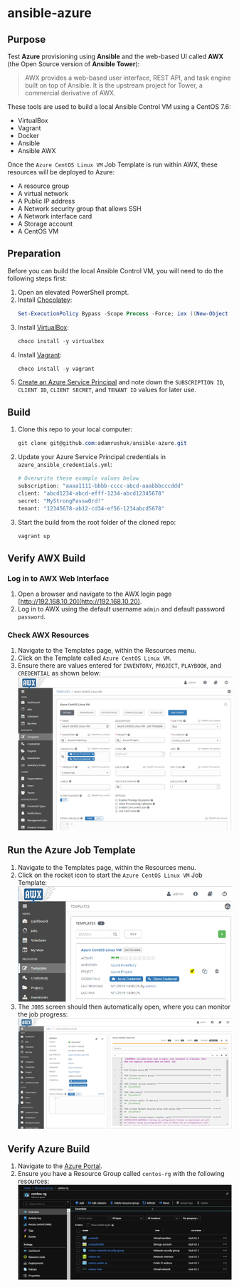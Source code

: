 # ansible-azure

## Purpose

Test **Azure** provisioning using **Ansible** and the web-based UI called **AWX** (the Open Source version of **Ansible Tower**):

> AWX provides a web-based user interface, REST API, and task engine built on top of Ansible. It is the upstream project for Tower, a commercial derivative of AWX.

These tools are used to build a local Ansible Control VM using a CentOS 7.6:

- VirtualBox
- Vagrant
- Docker
- Ansible
- Ansible AWX

Once the `Azure CentOS Linux VM` Job Template is run within AWX, these resources will be deployed to Azure:

- A resource group
- A virtual network
- A Public IP address
- A Network security group that allows SSH
- A Network interface card
- A Storage account
- A CentOS VM

## Preparation

Before you can build the local Ansible Control VM, you will need to do the following steps first:

1. Open an elevated PowerShell prompt.
1. Install [Chocolatey](https://chocolatey.org/install):  
    ```powershell
    Set-ExecutionPolicy Bypass -Scope Process -Force; iex ((New-Object System.Net.WebClient).DownloadString('https://chocolatey.org/install.ps1'))
    ```
1. Install [VirtualBox](https://www.virtualbox.org/):  
    ```powershell
    choco install -y virtualbox
    ```
1. Install [Vagrant](https://www.vagrantup.com/):  
    ```powershell
    choco install -y vagrant
    ```
1. [Create an Azure Service Principal](https://adamrushuk.github.io/azure-service-principal-ansible-tower-credential/)
and note down the `SUBSCRIPTION ID`, `CLIENT ID`, `CLIENT SECRET`, and `TENANT ID` values for later use.

## Build

1. Clone this repo to your local computer:
    ```powershell
    git clone git@github.com:adamrushuk/ansible-azure.git
    ```
1. Update your Azure Service Principal credentials in `azure_ansible_credentials.yml`:
    ```bash
    # Overwrite these example values below
    subscription: "aaaa1111-bbbb-cccc-abcd-aaabbbcccddd"
    client: "abcd1234-abcd-efff-1234-abcd12345678"
    secret: "MyStrongPassw0rd!"
    tenant: "12345678-ab12-cd34-ef56-1234abcd5678"
    ```
1. Start the build from the root folder of the cloned repo:
    ```powershell
    vagrant up
    ```

## Verify AWX Build

### Log in to AWX Web Interface

1. Open a browser and navigate to the AWX login page [http://192.168.10.20](http://192.168.10.20).
1. Log in to AWX using the default username `admin` and default password `password`.

### Check AWX Resources

1. Navigate to the Templates page, within the Resources menu.
1. Click on the Template called `Azure CentOS Linux VM`.
1. Ensure there are values entered for `INVENTORY`, `PROJECT`, `PLAYBOOK`, and `CREDENTIAL` as shown below:
    ![Job Template](images/ansible-awx-azure-template.png)

## Run the Azure Job Template

1. Navigate to the Templates page, within the Resources menu.
1. Click on the rocket icon to start the `Azure CentOS Linux VM` Job Template:
    ![Run Job Template](images/ansible-awx-run-job-template.png)
1. The `JOBS` screen should then automatically open, where you can monitor the job progress:
    ![Job Details](images/ansible-awx-job-details.png)

## Verify Azure Build

1. Navigate to the [Azure Portal](https://portal.azure.com).
1. Ensure you have a Resource Group called `centos-rg` with the following resources:
    ![Azure Resource Group](images/azure-centos-vm.png)

